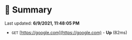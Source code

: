 # 📖 Summary
Last updated: **6/9/2021, 11:48:05 PM**

- `GET` [https://google.com](https://google.com) - **Up** (82ms)
